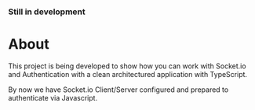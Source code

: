 ### Still in development

# About

This project is being developed to show how you can work with Socket.io and Authentication with a clean architectured application with TypeScript.

By now we have Socket.io Client/Server configured and prepared to authenticate via Javascript.